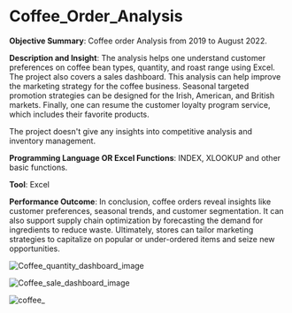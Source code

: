 # Coffee_Order_Analysis 
**Objective Summary**: Coffee order Analysis from 2019 to August 2022.


**Description and Insight**: The analysis helps one understand customer preferences on coffee bean types, quantity, and roast range using Excel. The project also covers a sales dashboard. This analysis can help improve the marketing strategy for the coffee business. Seasonal targeted promotion strategies can be designed for the Irish, American, and British markets. Finally, one can resume the customer loyalty program service, which includes their favorite products.


The project doesn't give any insights into competitive analysis and inventory management.


**Programming Language OR Excel Functions**: INDEX, XLOOKUP and other basic functions.


**Tool**: Excel


**Performance Outcome**: In conclusion, coffee orders reveal insights like customer preferences, seasonal trends, and customer segmentation. It can also support supply chain optimization by forecasting the demand for ingredients to reduce waste. Ultimately, stores can tailor marketing strategies to capitalize on popular or under-ordered items and seize new opportunities.


![Coffee_quantity_dashboard_image](https://github.com/user-attachments/assets/f6464563-3a27-4de0-925c-99ff43ce6692)







![Coffee_sale_dashboard_image](https://github.com/user-attachments/assets/957e0dc0-f36b-41a8-bd1f-70c40469e814)






![coffee_](https://github.com/user-attachments/assets/cd8506ea-f703-41d8-9c0f-90d480c3883b)
